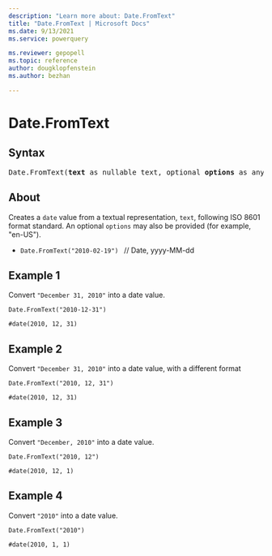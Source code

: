 ```yaml
---
description: "Learn more about: Date.FromText"
title: "Date.FromText | Microsoft Docs"
ms.date: 9/13/2021
ms.service: powerquery

ms.reviewer: gepopell
ms.topic: reference
author: dougklopfenstein
ms.author: bezhan

---
```

# Date.FromText

## Syntax

<pre>
Date.FromText(<b>text</b> as nullable text, optional <b>options</b> as any) as nullable date 
</pre>
  
## About  
Creates a `date` value from a textual representation, `text`, following ISO 8601 format standard. An optional `options` may also be provided (for example, "en-US").

* `Date.FromText("2010-02-19") ` // Date, yyyy-MM-dd

## Example 1
Convert `"December 31, 2010"` into a date value.

```powerquery-m
Date.FromText("2010-12-31")
```

`#date(2010, 12, 31)`

## Example 2
Convert `"December 31, 2010"` into a date value, with a different format

```powerquery-m
Date.FromText("2010, 12, 31")
```

`#date(2010, 12, 31)`

## Example 3
Convert `"December, 2010"` into a date value.

```powerquery-m
Date.FromText("2010, 12")
```

`#date(2010, 12, 1)`

## Example 4
Convert `"2010"` into a date value.

```powerquery-m
Date.FromText("2010")
```

`#date(2010, 1, 1)`
